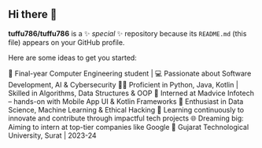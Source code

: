 ## Hi there 👋


**tuffu786/tuffu786** is a ✨ _special_ ✨ repository because its `README.md` (this file) appears on your GitHub profile.

Here are some ideas to get you started:

🚀 Final-year Computer Engineering student | 💻 Passionate about Software Development, AI & Cybersecurity
👨‍💻 Proficient in Python, Java, Kotlin | Skilled in Algorithms, Data Structures & OOP
📱 Interned at Madvice Infotech – hands-on with Mobile App UI & Kotlin Frameworks
🧠 Enthusiast in Data Science, Machine Learning & Ethical Hacking
🎯 Learning continuously to innovate and contribute through impactful tech projects
🌐 Dreaming big: Aiming to intern at top-tier companies like Google
📍 Gujarat Technological University, Surat | 2023-24
  
